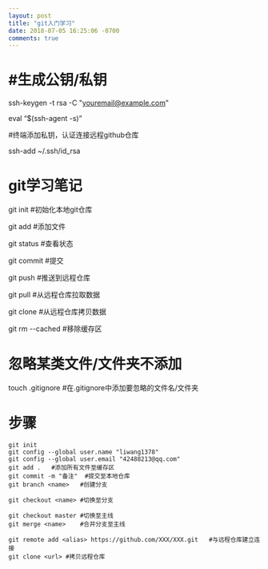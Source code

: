 ```yaml
---
layout: post
title: "git入门学习"
date: 2018-07-05 16:25:06 -0700
comments: true
---
```


#生成公钥/私钥
===
ssh-keygen -t rsa -C "youremail@example.com"

eval “$(ssh-agent -s)”


#终端添加私钥，认证连接远程github仓库

ssh-add ~/.ssh/id_rsa

git学习笔记
============
git init	#初始化本地git仓库

git add <file>	#添加文件
  
git status		#查看状态

git commit		#提交

git push		#推送到远程仓库

git pull		#从远程仓库拉取数据

git clone		#从远程仓库拷贝数据

git rm --cached <file>	#移除缓存区
  

忽略某类文件/文件夹不添加
===========
touch .gitignore
#在.gitignore中添加要忽略的文件名/文件夹 

步骤
==========
```
git init
git config --global user.name "liwang1378"
git config --global user.email "42488213@qq.com"
git add .	#添加所有文件至缓存区
git commit -m "备注"	#提交至本地仓库
git branch <name>	#创建分支

git checkout <name>	#切换至分支

git checkout master	#切换至主线
git merge <name>	#合并分支至主线

git remote add <alias> https://github.com/XXX/XXX.git	#与远程仓库建立连接
git clone <url>	#拷贝远程仓库
```



